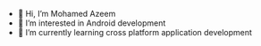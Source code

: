 - 👋 Hi, I’m Mohamed Azeem
- 👀 I’m interested in Android development
- 🌱 I’m currently learning cross platform application development

<!---
AzeemMobileDev/AzeemMobileDev is a ✨ special ✨ repository because its `README.md` (this file) appears on your GitHub profile.
You can click the Preview link to take a look at your changes.
--->
